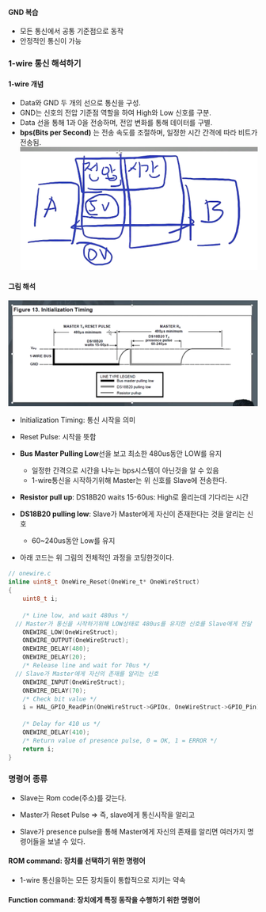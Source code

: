 #### GND 복습

- 모든 통신에서 공통 기준점으로 동작
- 안정적인 통신이 가능

### 1-wire 통신 해석하기

#### 1-wire 개념

- Data와 GND 두 개의 선으로 통신을 구성.
- GND는 신호의 전압 기준점 역할을 하여 High와 Low 신호를 구분.
- Data 선을 통해 1과 0을 전송하며, 전압 변화를 통해 데이터를 구별.
- **bps(Bits per Second)** 는 전송 속도를 조절하며, 일정한 시간 간격에 따라 비트가 전송됨.
  ![alt text](image-2.png)

#### 그림 해석

![alt text](image-1.png)

- Initialization Timing: 통신 시작을 의미
- Reset Pulse: 시작을 뜻함
- **Bus Master Pulling Low**선을 보고 최소한 480us동안 LOW를 유지
  - 일정한 간격으로 시간을 나누는 bps시스템이 아닌것을 알 수 있음
  - 1-wire통신을 시작하기위해 Master는 위 신호를 Slave에 전송한다.
- **Resistor pull up**: DS18B20 waits 15-60us: High로 올리는데 기다리는 시간

- **DS18B20 pulling low**: Slave가 Master에게 자신이 존재한다는 것을 알리는 신호

  - 60~240us동안 Low를 유지

- 아래 코드는 위 그림의 전체적인 과정을 코딩한것이다.

```c
// onewire.c
inline uint8_t OneWire_Reset(OneWire_t* OneWireStruct)
{
	uint8_t i;

	/* Line low, and wait 480us */
  // Master가 통신을 시작하기위해 LOW상태로 480us를 유지한 신호를 Slave에게 전달
	ONEWIRE_LOW(OneWireStruct);
	ONEWIRE_OUTPUT(OneWireStruct);
	ONEWIRE_DELAY(480);
	ONEWIRE_DELAY(20);
	/* Release line and wait for 70us */
  // Slave가 Master에게 자신의 존재를 알리는 신호
	ONEWIRE_INPUT(OneWireStruct);
	ONEWIRE_DELAY(70);
	/* Check bit value */
	i = HAL_GPIO_ReadPin(OneWireStruct->GPIOx, OneWireStruct->GPIO_Pin);

	/* Delay for 410 us */
	ONEWIRE_DELAY(410);
	/* Return value of presence pulse, 0 = OK, 1 = ERROR */
	return i;
}
```

### 명령어 종류

- Slave는 Rom code(주소)를 갖는다.

- Master가 Reset Pulse => 즉, slave에게 통신시작을 알리고
- Slave가 presence pulse을 통해 Master에게 자신의 존재를 알리면
  여러가지 명령어들을 보낼 수 있다.

#### ROM command: 장치를 선택하기 위한 명령어

- 1-wire 통신을하는 모든 장치들이 통합적으로 지키는 약속

#### Function command: 장치에게 특정 동작을 수행하기 위한 명령어
